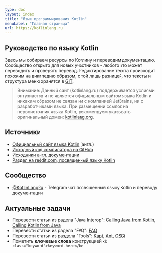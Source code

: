 ```yaml
---
type: doc
layout: index
title: "Язык программирования Kotlin"
menuLabel: "Главная страница"
url: https://kotlinlang.ru
---
```



## Руководство по языку Kotlin

Здесь мы собираем ресурсы по Котлину и переводим документацию. Сообщество открыто для новых участников - любого кто может переводить и проверять перевод. Редактирование текста происходит похожим на википедию образом, с той лишь разницей, что тексты и структура меню хранятся в [GIT](https://github.com/phplego/kotlinlang.ru).

> Внимание: Данный сайт (kotlinlang.ru) поддерживается услиями энтузиастов и не является официальным сайтом языка Kotlin и никаким образом не связан ни с компанией JetBrains, ни с разработчиками языка. При размещении ссылок на первоисточник языка Kotlin, рекомендуем указывать оригинальный домен: [kotlinlang.org](kotlinlang.org).


## Источники

* [Официальный сайт языка Kotlin](https://kotlinlang.org) (англ.)
* [Исходный код компилятора на GitHub](https://github.com/JetBrains/kotlin)
* [Исходники англ. документации](https://github.com/JetBrains/kotlin-web-site/tree/master/pages/docs/reference)
* [Раздел на reddit.com, посвященный языку Kotlin](https://www.reddit.com/r/Kotlin)

## Сообщество
* [@KotlinLangRu](https://t.me/KotlinLangRu) - Telegram чат посвященный языку Kotlin и переводу документации

<!--
* [@kotlin_lang](https://t.me/kotlin_lang) - Сообщество разработчиков на Kotlin
 Локальные группы:
* [@KotlinMoscow](https://t.me/KotlinMoscow) - Московская группа
* [@KotlinKrasnodar](https://t.me/KotlinKrasnodar) - Краснодарская группа
-->


## Актуальные задачи
* Перевести статьи из радела "Java Interop": [Calling Java from Kotlin](https://kotlinlang.ru/docs/reference/java-interop.html), [Calling Kotlin from Java](https://kotlinlang.ru/docs/reference/java-to-kotlin-interop.html)
* Перевести статьи из радела "FAQ": [FAQ](https://kotlinlang.ru/docs/reference/faq.html)
* Перевести статьи из раздела "Tools": [Kapt](https://kotlinlang.ru/docs/reference/kapt.html), [Ant](https://kotlinlang.ru/docs/reference/using-ant.html), [OSGi](https://kotlinlang.ru/docs/reference/kotlin-osgi.html)
* Пометить <b class="keyword">ключевые слова</b> конструкцией `<b class="keyword">keyword-here</b>` 

<!--* Статьи требующие проверки: -->
<!--* Выявить нерабочие якоря (типа [control-flow.html#when-expression](/docs/reference/control-flow.html#when-expression)) и проставить `<a name="xxx"></a>` в соответствующих местах-->
